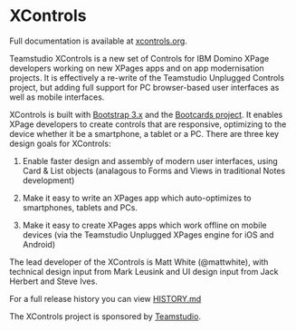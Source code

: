 # XControls

Full documentation is available at [xcontrols.org](http://xcontrols.org).

Teamstudio XControls is a new set of Controls for IBM Domino XPage developers working on new XPages apps and on app modernisation projects. It is effectively a re-write of the Teamstudio Unplugged Controls project, but adding full support for PC browser-based user interfaces as well as mobile interfaces.

XControls is built with [Bootstrap 3.x](http://getbootstrap.com) and the [Bootcards project](http://bootcards.org). It enables XPage developers to create controls that are responsive, optimizing to the device whether it be a smartphone, a tablet or a PC. There are three key design goals for XControls:

1. Enable faster design and assembly of modern user interfaces, using Card & List objects (analagous to Forms and Views in traditional Notes development)

2. Make it easy to write an XPages app which auto-optimizes to smartphones, tablets and PCs.

3. Make it easy to create XPages apps which work offline on mobile devices (via the Teamstudio Unplugged XPages engine for iOS and Android)


The lead developer of the XControls is Matt White (@mattwhite), with technical design input from Mark Leusink and UI design input from Jack Herbert and Steve Ives.

For a full release history you can view [HISTORY.md](https://github.com/teamstudio/xcontrols-domino/blob/master/HISTORY.md)

The XControls project is sponsored by [Teamstudio](http://teamstudio.com).